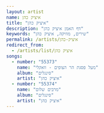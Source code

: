 ```yaml
---
layout: artist
name: איציק כהן
title: "איציק כהן"
description: "דף האמן איציק כהן"
keywords: "שירים, מוזיקה, איציק כהן"
permalink: /artists/איציק-כהן
redirect_from:
  - /artists/list/איציק כהן
songs:
  - number: "55373"
    name: "מעל פסגת הר הצופים - וואקלי"
    album: "סינגלים"
    artist: "איציק כהן"
  - number: "55374"
    name: "מרבים שלום"
    album: "סינגלים"
    artist: "איציק כהן"
---
```

